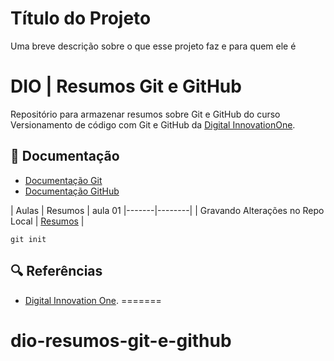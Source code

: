 # Título do Projeto

Uma breve descrição sobre o que esse projeto faz e para quem ele é

# DIO | Resumos Git e GitHub

Repositório para armazenar resumos sobre Git e GitHub do curso Versionamento de código com Git e GitHub da [Digital InnovationOne](https://www.dio.me/).

## 📒 Documentação
- [Documentação Git](https://git-scm.com/doc)
- [Documentação GitHub](https://docs.github.com/)

| Aulas | Resumos |
 aula 01
|-------|--------|
| Gravando Alterações no Repo Local | [Resumos]() | 

``` 
git init 
``` 

## 🔍 Referências
- [Digital Innovation One]().
=======
# dio-resumos-git-e-github

